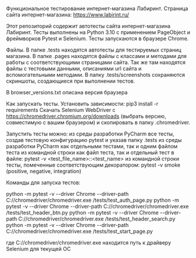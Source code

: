 Функциональное тестирование интернет-магазина Лабиринт.
Страница сайта интернет-магазина: https://www.labirint.ru/


Этот репозиторий содержит автотесты сайта интернет-магазина Лабиринт.
Тесты выполнены на Python 3.10 с применением PageObject и фреймворков Pytest и Selenium.
Тесты запускаются в браузере Chrome.


Файлы.
В папке .tests находятся автотесты для тестируемых страниц магазина.
В папке .pages находятся файлы с классами и методами для работы с соответствующими страницами сайта. 
Так же там находятся файлы с тестовыми данными, описаниями url сайта и вспомогательными методами.
В папку .tests/screenshots сохраняются скриншоты, создающиеся при выполнении тестов.

В browser_versions.txt описана версия браузера

Как запускать тесты.
Установить зависимости:
pip3 install -r requirements
Скачать Selenium WebDriver с https://chromedriver.chromium.org/downloads 
(выбрать версию, совместимую с вашим браузером) и скопировать в папку .chromedriver.

Запустить тесты можно:
из среды разработки PyCharm все тесты, создав тестовую конфигурацию pytest и указав папку .tests
из среды разработки PyCharm как отдельными тестами, так и одним файлом теста
из командной строки как файл теста, так и отдельный тест в файле:
pytest -v <test_file_name>::<test_name>
из командной строки тесты, помеченные соответствующим декоратором:
pytest -v smoke (positive, negative, integration)

Команды для запуска тестов:

python -m pytest -v --driver Chrome --driver-path C://chromedriver/chromedriver.exe /tests/test_auth_page.py
python -m pytest -v --driver Chrome --driver-path C://chromedriver/chromedriver.exe /tests/test_header_btn.py
python -m pytest -v --driver Chrome --driver-path C://chromedriver/chromedriver.exe /tests/test_header_search.py
python -m pytest -v --driver Chrome --driver-path C://chromedriver/chromedriver.exe /tests/test_start_page.py


где C://chromedriver/chromedriver.exe находится путь к драйверу Selenium для текущей ОС

